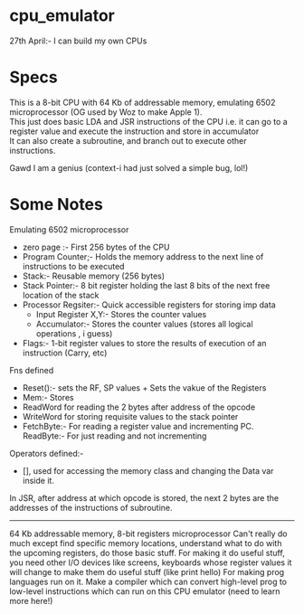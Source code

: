 # cpu_emulator
27th April:- I can build my own CPUs

# Specs
This is a 8-bit CPU with 64 Kb of addressable memory, emulating 6502 microprocessor (OG used by Woz to make Apple 1).  
This just does basic LDA and JSR instructions of the CPU i.e. it can go to a register value and execute the instruction and store in accumulator  
It can also create a subroutine, and branch out to execute other instructions.  

Gawd I am a genius (context-i had just solved a simple bug, lol!)

# Some Notes  
Emulating 6502 microprocessor
- zero page :- First 256 bytes of the CPU
- Program Counter;- Holds the memory address to the next line of instructions to be executed
- Stack:- Reusable memory (256 bytes)
- Stack Pointer:- 8 bit register holding the last 8 bits of the next free location of the stack
- Processor Regsiter:- Quick accessible registers for storing imp data
    - Input Register X,Y:- Stores the counter values
    - Accumulator:- Stores the counter values (stores all logical operations , i guess)
- Flags:- 1-bit register values to store the results of execution of an instruction (Carry, etc)

Fns defined
- Reset():- sets the RF, SP values + Sets the vakue of the Registers
- Mem:- Stores
- ReadWord for reading the 2 bytes after address of the opcode
- WriteWord for storing requisite values to the stack pointer
- FetchByte:- For reading a register value and incrementing PC. ReadByte:- For just reading and not incrementing

Operators defined:-
- [], used for accessing the memory class and changing the Data var inside it.

In JSR, after address at which opcode is stored, the next 2 bytes are the addresses of the instructions of subroutine.

---
64 Kb addressable memory, 8-bit registers microprocessor
Can't really do much except find specific memory locations, understand what to do with the upcoming registers, do those basic stuff.
For making it do useful stuff, you need other I/O devices like screens, keyboards whose register values it will change to make them do useful stuff (like print hello)
For making prog languages run on it. Make a compiler which can convert high-level prog to low-level instructions which can run on this CPU emulator (need to learn more here!)
